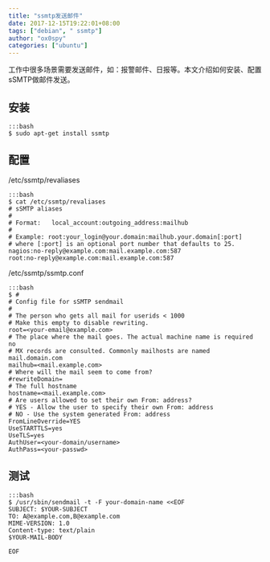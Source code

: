 ```yaml
---
title: "ssmtp发送邮件"
date: 2017-12-15T19:22:01+08:00
tags: ["debian", " ssmtp"]
author: "ox0spy"
categories: ["ubuntu"]
---
```


工作中很多场景需要发送邮件，如：报警邮件、日报等。本文介绍如何安装、配置sSMTP做邮件发送。

## 安装

    :::bash
    $ sudo apt-get install ssmtp

## 配置

/etc/ssmtp/revaliases

    :::bash
    $ cat /etc/ssmtp/revaliases
    # sSMTP aliases
    #
    # Format:   local_account:outgoing_address:mailhub
    #
    # Example: root:your_login@your.domain:mailhub.your.domain[:port]
    # where [:port] is an optional port number that defaults to 25.
    nagios:no-reply@example.com:mail.example.com:587
    root:no-reply@example.com:mail.example.com:587 

/etc/ssmtp/ssmtp.conf

    :::bash
    $ #
    # Config file for sSMTP sendmail
    #
    # The person who gets all mail for userids < 1000
    # Make this empty to disable rewriting.
    root=<your-email@example.com>
    # The place where the mail goes. The actual machine name is required no
    # MX records are consulted. Commonly mailhosts are named mail.domain.com
    mailhub=<mail.example.com>
    # Where will the mail seem to come from?
    #rewriteDomain=
    # The full hostname
    hostname=<mail.example.com>
    # Are users allowed to set their own From: address?
    # YES - Allow the user to specify their own From: address
    # NO - Use the system generated From: address
    FromLineOverride=YES
    UseSTARTTLS=yes
    UseTLS=yes
    AuthUser=<your-domain/username>
    AuthPass=<your-passwd>

## 测试

    :::bash
    $ /usr/sbin/sendmail -t -F your-domain-name <<EOF
    SUBJECT: $YOUR-SUBJECT
    TO: A@example.com,B@example.com
    MIME-VERSION: 1.0
    Content-type: text/plain
    $YOUR-MAIL-BODY
     
    EOF